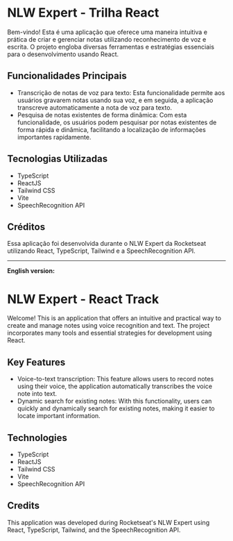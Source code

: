# NLW Expert - Trilha React
Bem-vindo! Esta é uma aplicação que oferece uma maneira intuitiva e prática de criar e gerenciar notas utilizando reconhecimento de voz e escrita. O projeto engloba diversas ferramentas e estratégias essenciais para o desenvolvimento usando React.

## Funcionalidades Principais
- Transcrição de notas de voz para texto: Esta funcionalidade permite aos usuários gravarem notas usando sua voz, e em seguida, a aplicação transcreve automaticamente a nota de voz para texto.
- Pesquisa de notas existentes de forma dinâmica: Com esta funcionalidade, os usuários podem pesquisar por notas existentes de forma rápida e dinâmica, facilitando a localização de informações importantes rapidamente.

## Tecnologias Utilizadas
- TypeScript
- ReactJS
- Tailwind CSS
- Vite
- SpeechRecognition API


## Créditos
Essa aplicação foi desenvolvida durante o NLW Expert da Rocketseat utilizando React, TypeScript, Tailwind e a SpeechRecognition API. 

-----

**English version:** 

# NLW Expert - React Track
Welcome! This is an application that offers an intuitive and practical way to create and manage notes using voice recognition and text. The project incorporates many tools and essential strategies for development using React.

## Key Features
- Voice-to-text transcription: This feature allows users to record notes using their voice, the application automatically transcribes the voice note into text.
- Dynamic search for existing notes: With this functionality, users can quickly and dynamically search for existing notes, making it easier to locate important information.

## Technologies 
- TypeScript
- ReactJS
- Tailwind CSS
- Vite
- SpeechRecognition API

## Credits
This application was developed during Rocketseat's NLW Expert using React, TypeScript, Tailwind, and the SpeechRecognition API.